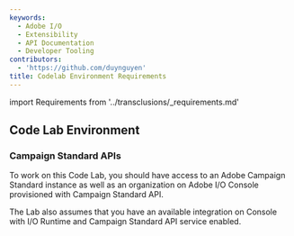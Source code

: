 ```yaml
---
keywords:
  - Adobe I/O
  - Extensibility
  - API Documentation
  - Developer Tooling
contributors:
  - 'https://github.com/duynguyen'
title: Codelab Environment Requirements
---
```


import Requirements from '../transclusions/_requirements.md'

<Requirements/>

## Code Lab Environment

### Campaign Standard APIs

To work on this Code Lab, you should have access to an Adobe Campaign Standard instance as well as an organization on Adobe I/O Console provisioned with Campaign Standard API.

The Lab also assumes that you have an available integration on Console with I/O Runtime and Campaign Standard API service enabled.
